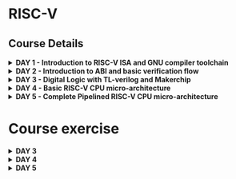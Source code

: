 

# RISC-V

## Course Details
<details>

<summary><b> DAY 1 - Introduction to RISC-V ISA and GNU compiler toolchain </b></summary>

+ Introduction to RISC-V basic keywords
  - Introduction
  - From apps to hardware
  - Description of content
+ Labwork for RISC-V software toolchain
  - C program to compute sum from 1 to n
  - RISC-V GCC compiles and disassembles
  - Spike simulation and debug
+ Integer number representation
  - 64-bit number system for unsigned numbers
  - 64-bit number system for signed numbers
  - Labwork for signed and unsigned numbers
  
</details>

<details>

<summary><b> DAY 2 - Introduction to ABI and basic verification flow </b></summary>

+ Application binary interface
  - Introduction to application binary interface
  - Memory allocation for double words
  - Load, add, and store instructions with examples
  - Concluding 32 registers and their respective ABI names
+ Labwork using ABI function calls
  - New algorithm for sum 1 to n using ASM
  - Review ASM function call
  - Simulate new C program with function cell
+ Basic verification flow using iverilog
  - Lab to run C program on RISC-V CPU

</details>

<details>

<summary><b> DAY 3 - Digital Logic with TL-verilog and Makerchip </b></summary>

+ Combinational logic in TL-Verilog using Makerchip
  - Welcome
  - Introduction To Logic Gates
  - Basic Mux Implementation And Introduction To Makerchip
  - Labs For Combinational Logic
+ Sequential logic
  - Introduction To Sequential Logic And Counter Lab
  - Sequential Calculator Lab
+ Pipelined logic
  - Pipelined Logic And Re-Timing
  - Pipeline Logic Advantages And Demo In Platform
  - Lab On Error Conditions Within Computation Pipeline
  - Lab On 2-Cycle Calculator
+ Validity
  - Introduction To Validity And Its Advantages
  - Lab On Validity And Valid When Condition
  - Lab To Compute Total Distance
  - Lab on 2-cycle Calculator with Validity
  - Calulator Single Value Memory Lab
+ Wrap-up
  - Introduction To Hierarchy Concept

</details>

<details>

<summary><b> DAY 4 - Basic RISC-V CPU micro-architecture </b></summary>

+ Introduction to Simple RISC-V Micro-architecture
  - Micro-architecture of Single Cycle RISC-V CPU
  - Starting Point Code for RISC-V Labs Part-1
  - Starting Point Code for RISC-V Labs Part-2
+ Fetch and decode
  - Implementation Plan and Lab for PC
  - Lab For Instruction Fetch Logic
  - Lab For RV Instruction Types IRSBJU Decode Logic
  - Lab For Instruction Immediate Decode Logic For RV-ISBUJ
  - Lab To Decode other Fields of Instructions For RV-ISBUJ
  - Lab To Decode Instruction Field Based on Instr Type RV-ISBUJ
  - Lab To Decode Individual Instruction
+ RISC-V control logic
  - Lab For Register File Read Part-1
  - Lab For Register File Read Part-2
  - Lab For ALU Operations For add/addi
  - Lab For Register File Write
  - Concept of Array And Register File Details
  - Lab For Implementing Branch Instructions
  - Lab For Completing Branch Instruction Implementation
  - Lab To Create Simple Testbench

</details>


<details>

<summary><b> DAY 5 - Complete Pipelined RISC-V CPU micro-architecture </b></summary>

+ Pipelining the CPU
  - Introduction To Control Flow Hazard And Read After Write Hazard
  - Lab To Create 3-Cycle Valid Signal
  - Lab To Code 3-Cycle RISC-V To Take Care Of Invalid Cycles
  - Lab To Modify 3-Cycle RISC-V To Distribute Logic
+ Solutions to Pipeline Hazards
  - Lab For Register File Bypass To Address Rd-After-Wr Hazard
  - Lab For Branches To Correct The Branch Target Path
  - Lab To Complete Instruction Decode Except Fence, Ecall, Ebreak
  - Lab To Code Complete ALU
+ Load/Store Instructions and Completing RISC-V CPU
  - Introduction To Load Store Instructions And Lab To Redirect Loads
  - Lab To Load Data From Memory To Register File
  - Lab To Instantiate Data Memory To The CPU
  - Lab To Add Stores And Loads To The Test Program
  - Lab To Add Control Logic For Jump Instructions
  - Wrap Up

</details>




# Course exercise


<details>
<summary><b> DAY 3 </b></summary>

## Digital Logic with TL-verilog and Makerchip
Digital Logic:
Digital logic refers to the design and implementation of digital circuits using logical gates, flip-flops, and other digital components to process and manipulate binary data. It is fundamental in creating digital systems, such as microprocessors, memory units, and various integrated circuits.

TL-Verilog:
Transaction-Level Verilog (TL-Verilog) is an extension of the Verilog hardware description language (HDL). TL-Verilog simplifies digital design by allowing designers to express high-level transaction-based functionality, making it easier to design and verify complex digital systems. It introduces concepts like pipelines and transactions, which help bridge the gap between high-level system descriptions and low-level RTL (Register Transfer Level) descriptions.

Makerchip:
Makerchip is an online integrated development environment (IDE) for digital design, simulation, and verification. It supports TL-Verilog, Verilog, and other hardware description languages. Makerchip provides a platform for designing digital circuits, simulating their behavior, and observing waveforms, making it an excellent tool for learning and experimenting with digital logic and TL-Verilog.

 work with TL-Verilog and Makerchip for digital logic design:

Design: Use TL-Verilog to describe your digital logic design at a higher level of abstraction. TL-Verilog's transaction-based approach allows you to focus on the functionality and behavior of your design without getting bogged down in low-level details.

Simulation: Use Makerchip's simulation capabilities to test and verify your TL-Verilog design. You can simulate how your digital circuit behaves under different conditions and inputs.

Debugging: Makerchip provides tools for debugging your designs. You can examine waveforms, signals, and transactions to identify and fix issues in your digital logic.

Collaboration: Makerchip often allows for collaborative design and sharing of projects. You can work on projects with others, making it a valuable tool for educational and team-based projects.

Learning: Makerchip and TL-Verilog are also excellent tools for learning digital design concepts. They simplify the design process and help students and beginners grasp digital logic principles more easily.
![Screenshot from 2023-10-09 20-09-49](https://github.com/Abhi9108865162/RISC-V/assets/141741065/c3ea1eb5-fd41-4d49-931e-864761d20eb8)
## Logic gates
Logic gates are fundamental components in digital electronics, serving as the building blocks for countless digital circuits. They perform logical operations on binary inputs (0 and 1) to produce binary outputs, making them essential in various applications. The AND gate, for instance, generates a 1 output only when all inputs are 1. Conversely, the OR gate outputs a 1 when at least one input is 1, while the NOT gate inverts its input. The XOR gate produces a 1 output if the number of 1 inputs is odd. NAND and NOR gates are complements of AND and OR gates, respectively. These gates, when combined and interconnected, form the basis of all digital systems. They are pivotal in constructing arithmetic units, memory cells, multiplexers, and other crucial components within computers and electronic devices, enabling the processing and manipulation of binary data with precision and efficiency.
![Screenshot from 2023-10-09 20-09-54](https://github.com/Abhi9108865162/RISC-V/assets/141741065/59765209-d230-4285-97e8-08e314a7bd0e)
## Combinational Circuit

Combinational logic is a type of digital logic that produces an output solely based on the current input values, with no regard for previous inputs or the circuit's state. In simpler terms, it's like a straightforward mathematical function: you give it some inputs, and it immediately gives you the result without remembering anything or waiting for a clock signal. This kind of logic is used in various digital applications, such as calculators, where the output depends only on the numbers and operations you enter, with no memory of previous calculations.

![Screenshot from 2023-10-09 20-16-09](https://github.com/Abhi9108865162/RISC-V/assets/141741065/9491afb0-9d57-42ae-a56a-950498e23ae3)
+ Adder
A full adder is a fundamental digital logic circuit used to perform binary addition with greater complexity than a half adder. It takes in three binary inputs: A, B, and a carry-in (Cin), and produces two outputs: a sum bit (S) and a carry-out (Cout). This additional carry-in input allows the full adder to handle the carry bit generated from previous stages of a multi-bit binary addition, making it suitable for more extensive arithmetic operations.
  
![Screenshot from 2023-10-09 20-26-00](https://github.com/Abhi9108865162/RISC-V/assets/141741065/8bc4af32-c787-4c3b-bfa5-8b355bb8ef1b)
## Boolean Operators
Boolean operators, also known as logical operators, are fundamental components of Boolean algebra and computer programming, playing a vital role in decision-making and logic. These operators include AND, OR, NOT, XOR, and others. The AND operator returns true (or 1) only if all of its operands are true. Conversely, the OR operator yields true if at least one operand is true. The NOT operator negates the truth value of its operand, transforming true into false and vice versa. XOR, or exclusive OR, delivers true when the number of true operands is odd. These operators serve as the cornerstone for constructing complex logical expressions, controlling program flow, and evaluating conditions in programming languages and digital circuits. They enable developers and engineers to create intricate decision trees, conditionally execute code, and implement sophisticated algorithms, underpinning the logic and functionality of software and hardware systems. Mastery of Boolean operators is essential for effective problem-solving and programming in various domains, from software development to digital circuit design.

![Screenshot from 2023-10-09 20-41-13](https://github.com/Abhi9108865162/RISC-V/assets/141741065/9c8449ac-b6b4-4ec6-8b5d-510009d7efad)

## MUX
A multiplexer, often abbreviated as "mux," is a simple digital circuit that allows you to select one of several input signals and route it to a single output. It is a fundamental building block in digital electronics and is used in various applications, including data routing, signal selection, and more.

A basic multiplexer has two main inputs:

 - Data Inputs (D0, D1, D2, ...): These are the input signals that you want to choose from.
 - Control Inputs (S0, S1, S2, ...): These inputs determine which data input is selected and sent to the output.

The number of data inputs and control inputs depends on the size of the multiplexer. For example, a 2-to-1 multiplexer has two data inputs and one control input, while a 4-to-1 multiplexer has four data inputs and two control inputs, and so on.

The output of the multiplexer is one of the data inputs, and it is determined by the binary value of the control inputs. The control inputs select which data input is passed to the output. The multiplexer works by using the control inputs to create a binary code that represents the selected input.

![Screenshot from 2023-10-09 22-19-50](https://github.com/Abhi9108865162/RISC-V/assets/141741065/8bc07044-039b-4f82-be58-24df47c2b1c4)
![Screenshot from 2023-10-11 22-23-24](https://github.com/Abhi9108865162/RISC-V/assets/141741065/7af25897-408e-4d23-94a7-cfc4dfb3fd84)

# LAB USING MAKERCHIP

![Screenshot from 2023-10-11 19-13-58](https://github.com/Abhi9108865162/RISC-V/assets/141741065/b49a2265-7631-46a7-b492-329717d1683c)
- Inverter
![Screenshot from 2023-10-11 20-00-21](https://github.com/Abhi9108865162/RISC-V/assets/141741065/055a8fc5-08d4-4edf-a4bf-0a03567117de)

```
"$out = ! $in1;"
```
![Screenshot from 2023-10-11 20-57-45](https://github.com/Abhi9108865162/RISC-V/assets/141741065/4c674317-2e19-4d0e-bb9e-185b05d4cab1)
- 2-input gate (Boolean operators)
![Screenshot from 2023-10-11 21-06-29](https://github.com/Abhi9108865162/RISC-V/assets/141741065/d39510b5-b578-48ad-8c4c-83b2f98b2c7d)

- Arithmetic
![Screenshot from 2023-10-11 21-58-49](https://github.com/Abhi9108865162/RISC-V/assets/141741065/73976680-9997-4f86-9882-9dad3fe29e5d)

- MUX
  ![Screenshot from 2023-10-11 21-59-55](https://github.com/Abhi9108865162/RISC-V/assets/141741065/aa4793c4-50c8-4385-b1b5-b6e1f0105df0)
![Screenshot from 2023-10-11 22-05-25](https://github.com/Abhi9108865162/RISC-V/assets/141741065/801c61e0-086f-41fa-a870-a920d2bea12f)
![Screenshot from 2023-10-11 22-07-19](https://github.com/Abhi9108865162/RISC-V/assets/141741065/ba661df7-33e6-4d1d-9586-85a3eacb80c8)
 - Combinational Calculator

Creating a combinational calculator in Verilog involves designing a digital circuit that performs arithmetic operations based on user input. In the provided Verilog code for a 4-bit calculator, a module named "calculator" takes two 4-bit binary inputs, A and B, along with a 2-bit operation selector (op), and produces a 4-bit output called "result." The combinational logic, defined in an "always @(*)" block, uses a case statement to determine the operation based on the op input. The code supports addition, subtraction, and multiplication operations, represented by 2-bit binary values 00, 01, and 10, respectively. If an invalid operation is selected, the result defaults to zero. To use this Verilog code, you would need a Verilog simulator or synthesis tool and a testbench for input and output validation. For a complete calculator, more operations, error handling, and user interface components would be necessary.

![Screenshot from 2023-10-11 22-17-40](https://github.com/Abhi9108865162/RISC-V/assets/141741065/1ab89a48-4459-4d8b-ad57-6862731ebe82)

![Screenshot from 2023-10-14 12-33-04](https://github.com/Abhi9108865162/RISC-V/assets/141741065/4793f5eb-dddd-4e8d-800b-fea18a5a64b4)


# Sequential Logic 

Sequential logic, in digital electronics, is a type of logic circuit or system in which the output not only depends on the current input values but also on the past history or state of the system. It introduces the concept of memory or feedback, which allows it to store and remember information over time. Sequential logic circuits are used to implement functions where the order of events and past inputs matter.

![Screenshot from 2023-10-12 21-26-23](https://github.com/Abhi9108865162/RISC-V/assets/141741065/a7f354d7-9db6-48c8-8137-b6dbd46b09e0)

## Sequential Logic - Fibonacci Series

A sequential logic circuit for generating a Fibonacci series is a hardware implementation that produces the Fibonacci sequence, a series of numbers where each number is the sum of the two preceding ones, typically beginning with 0 and 1. This circuit usually employs two D flip-flops, denoted as D1 and D2, connected in a cascading fashion. Both flip-flops are synchronized with a clock signal. The circuit initializes D1 with 0 and D2 with 1. The output of D1 is connected to the output of the circuit.

In operation, with each clock cycle, D1 takes on the value previously stored in D2, which represents the last Fibonacci number. Simultaneously, D2 computes the sum of D1 and its previous value, yielding the new Fibonacci number. The circuit's output provides the current number in the Fibonacci sequence. This process continues for subsequent clock cycles, extending the Fibonacci series. For instance, after several clock cycles, the circuit will produce values in the Fibonacci sequence such as 0, 1, 1, 2, 3, 5, 8, 13, 21, and so on.

![Screenshot from 2023-10-12 21-30-32](https://github.com/Abhi9108865162/RISC-V/assets/141741065/392a2277-95cd-44a2-a817-18be5aac91fe)

![Screenshot from 2023-10-12 21-32-11](https://github.com/Abhi9108865162/RISC-V/assets/141741065/1f6c9efd-f320-41be-aaf2-6467a84386a8)

## Sequential Logic - Counter

A sequential logic counter is a digital circuit that generates a sequence of binary numbers in a systematic and sequential manner. It is widely used in digital electronics and microprocessor systems for tasks such as counting events, addressing memory locations, or performing repetitive operations. The fundamental operation of a counter is to increment its current value by one on each clock cycle.

![Screenshot from 2023-10-12 21-39-07](https://github.com/Abhi9108865162/RISC-V/assets/141741065/c6d35ae7-a9da-4e5e-af06-6a6d1c97fb20)


##  Sequential Logic - Calculator
![Screenshot from 2023-10-14 12-27-37](https://github.com/Abhi9108865162/RISC-V/assets/141741065/dc0cd5ec-71e2-40e1-855b-d99b8e97580a)


 # LAB USING MAKERCHIP
 * Fibonnnaci Series 
![Screenshot from 2023-10-12 21-45-27](https://github.com/Abhi9108865162/RISC-V/assets/141741065/9b66f8ef-9f62-4e0b-8322-6f4140aa5a6d)

* Conuter
  
  ![Screenshot from 2023-10-14 09-43-20](https://github.com/Abhi9108865162/RISC-V/assets/141741065/b58fe347-4dff-4fad-8b12-ce965f5f18b0)



## Values in Verilog

In Verilog, 16'hF0 represents a 16-bit binary value, where F0 is a hexadecimal (base-16) value. Each character in the hexadecimal value represents 4 bits, so F0 corresponds to the binary value 11110000 in binary, which is 240 in decimal.

![Screenshot from 2023-10-12 21-49-21](https://github.com/Abhi9108865162/RISC-V/assets/141741065/aea0e957-36cd-46ff-aa36-9613a7bf79f0)
```
16'hF0: 1111000011110000
```


## Pipelined logic 

![Screenshot from 2023-10-12 21-55-40](https://github.com/Abhi9108865162/RISC-V/assets/141741065/d1897ffa-2d98-4505-a796-5da3e3dfb21b)

![Screenshot from 2023-10-12 21-55-51](https://github.com/Abhi9108865162/RISC-V/assets/141741065/6f6d986b-502d-431d-96ee-f3f8c8d38867)

![Screenshot from 2023-10-12 21-57-26](https://github.com/Abhi9108865162/RISC-V/assets/141741065/d5fa9018-a76e-48b3-83b4-f59c76ef6c8d)

![Screenshot from 2023-10-12 21-57-59](https://github.com/Abhi9108865162/RISC-V/assets/141741065/88da3f16-6590-4e6e-9b07-fa26b76d9b72)
![Screenshot from 2023-10-12 21-59-54](https://github.com/Abhi9108865162/RISC-V/assets/141741065/338bb0f2-2416-47d7-ba80-426c3dbdd2a7)
![Screenshot from 2023-10-12 22-00-43](https://github.com/Abhi9108865162/RISC-V/assets/141741065/4fca27b8-adae-4b4c-84d7-b0d8b4eb4027)

* Identifiers and Types
![Screenshot from 2023-10-14 10-47-21](https://github.com/Abhi9108865162/RISC-V/assets/141741065/345d4f81-6190-492d-a8f2-856590b944a8)


#  LAB USING MAKERCHIP
* Pythagorean Theorem Pipeline in MAKERCHIP
![Screenshot from 2023-10-14 10-34-57](https://github.com/Abhi9108865162/RISC-V/assets/141741065/651e683a-f3ea-432c-baeb-d8124c038533)
* Pipeline
  ![Screenshot from 2023-10-14 12-59-59](https://github.com/Abhi9108865162/RISC-V/assets/141741065/9a1f7345-8c5c-49bd-b191-1b26ad93cb11)
* 2-Cycle Calculator
  ![Screenshot from 2023-10-14 13-22-29](https://github.com/Abhi9108865162/RISC-V/assets/141741065/04b13a27-5bf4-4668-be48-9c6e8a5257d1)


## Validity
- validity
  In Verilog, the term "validity" typically refers to signals or flags that indicate whether the data on a particular signal or bus is valid and can be used or processed. These signals are often used in digital design and hardware description languages like Verilog to control the flow of data and ensure that operations occur only when the data is valid. Validity signals are essential for synchronization and ensuring that data is processed correctly in digital systems
![Screenshot from 2023-10-15 12-16-46](https://github.com/Abhi9108865162/RISC-V/assets/141741065/6151641b-a2df-4833-a678-b76a11d92f86)

  
- Clock Gating
Clock gating is a power-saving technique used in digital design, particularly in integrated circuits and Field-Programmable Gate Arrays (FPGAs). It involves selectively enabling or disabling the clock signal to specific portions of a circuit to reduce power consumption when those portions are not actively in use. Clock gating is a vital method to optimize power efficiency in modern electronic devices, as it allows designers to reduce dynamic power consumption.


1. Clock Signal: In most digital circuits, a clock signal is used to synchronize the operation of various components. The clock signal typically has a fixed frequency and duty cycle, which means it toggles at a regular rate regardless of whether the connected logic needs to perform any work.

2. Clock Gating Cell: A clock gating cell is a logic gate or circuit that can be used to gate (enable or disable) the clock signal. When the clock gating cell is enabled, it allows the clock signal to pass through to the associated logic or registers, allowing them to operate. When disabled, the clock signal is blocked.

3. Control Signal: A control signal is used to enable or disable the clock gating cell. This control signal is often generated based on the activity or conditions of the circuit. If the associated logic or registers need to perform work, the control signal enables the clock gating cell, allowing the clock signal to pass through. If there is no work to be done, the control signal disables the clock gating cell, effectively turning off the clock to that portion of the circuit.
![Screenshot from 2023-10-15 12-21-27](https://github.com/Abhi9108865162/RISC-V/assets/141741065/f71ccf5b-ac03-4d9f-9eab-2c648217f864)


#  LAB ON Validity USING MAKERCHIP 
-  2-cycle Calculator with Validity
![Screenshot from 2023-10-15 13-27-17](https://github.com/Abhi9108865162/RISC-V/assets/141741065/172d06ac-dd20-475b-a7ad-91ff9ae84f8d)

-  Calulator Single Value Memory Lab
![Screenshot from 2023-10-15 13-35-37](https://github.com/Abhi9108865162/RISC-V/assets/141741065/16d964b4-5c89-4941-97f5-0c1785756631)

-  To Compute Total Distance
![Screenshot from 2023-10-15 13-47-47](https://github.com/Abhi9108865162/RISC-V/assets/141741065/866b03e6-ebb7-4f54-8144-34da7b4ac482)


## Introduction To Hierarchy Concept 
![Screenshot from 2023-10-15 13-55-36](https://github.com/Abhi9108865162/RISC-V/assets/141741065/93cfe02d-884a-46c2-9bc1-efd5bedfc478)
![Screenshot from 2023-10-15 13-56-12](https://github.com/Abhi9108865162/RISC-V/assets/141741065/dc5fd1f0-9b86-4708-b033-8781d9c33478)






</details>



<details>

<summary><b> DAY 4 </b></summary>

#  Micro-architecture of Single Cycle RISC-V CPU

Microarchitecture and Instruction Set Architecture (ISA) are two fundamental aspects of computer architecture, but they serve different purposes and focus on different levels of abstraction in a computer system.  the key differences between microarchitecture and instruction set architecture:

-    Level of Abstraction:

       - Microarchitecture (µarch): Microarchitecture refers to the internal organization and design of a specific processor or CPU. It deals with the hardware implementation details, including how the CPU executes instructions, pipelining, memory hierarchy, and data paths. Microarchitecture is concerned with the low-level implementation of the CPU and its components.

       - Instruction Set Architecture (ISA): ISA, on the other hand, defines the set of instructions that a processor or CPU can execute, along with the registers and addressing modes available to software developers. It specifies the interface between software (compilers, assemblers, and programs) and the hardware (the microarchitecture). ISA is an abstract, user-visible model of the processor.

-    Purpose:

      -  Microarchitecture: Microarchitecture deals with the implementation details and optimization techniques used to execute instructions efficiently. It is primarily of interest to CPU designers and engineers who work on improving the performance and energy efficiency of the CPU.

      -  Instruction Set Architecture: ISA defines the interface that software developers interact with when writing programs. It ensures that software is compatible with a specific architecture, allowing programs to be written once and run on different CPUs with the same ISA. ISA is primarily of interest to software developers.

 -   Stability:

       - Microarchitecture: Microarchitecture can vary significantly between different processor generations, even within the same ISA family. Designers frequently make changes to the microarchitecture to improve performance or add new features. Microarchitectural details can change without affecting the compatibility of software.

        - Instruction Set Architecture: ISA is generally more stable and is designed to remain consistent within a processor family or architecture for an extended period. Software compatibility relies on the stability of the ISA. Changes to the ISA are relatively infrequent and require careful consideration and backward compatibility.

 -   Examples:

       - Microarchitecture: Examples include Intel's Skylake microarchitecture or ARM's Cortex-A series microarchitecture. These represent the internal design and organization of specific CPU models.

       - Instruction Set Architecture: Examples include the x86-64 ISA (used by many Intel and AMD processors) or the RISC-V ISA (an open standard). These define the set of instructions that software developers can use when writing programs.

 microarchitecture deals with the low-level details and the internal design of a specific processor, while instruction set architecture defines the interface and instructions available to software developers. ISA remains relatively stable, ensuring software compatibility, while microarchitecture can change frequently to optimize performance and energy efficiency.

![Screenshot from 2023-10-15 14-04-50](https://github.com/Abhi9108865162/RISC-V/assets/141741065/12f3858b-7902-44e7-bf34-5bfd3a6d32ea)


A single-cycle RISC-V CPU is a simplified design where each instruction is executed in a single clock cycle. This simple microarchitecture is useful for educational purposes and understanding the fundamental principles of CPU operation.

-  Instruction Memory (IMEM):
        Stores the program instructions.
        Fetches the instruction to be executed in the current clock cycle.

-  Program Counter (PC):
        Keeps track of the address of the next instruction to be executed.
        Incremented by 4 (the size of a RISC-V instruction) every clock cycle.

-  Instruction Decoder:
        Decodes the fetched instruction to determine the operation to be performed.
        Determines the source and destination registers.

- Register File:
        Contains a set of registers (e.g., 32 general-purpose registers in RISC-V).
        Read data from the source registers specified by the instruction.

-   ALU (Arithmetic Logic Unit):
        Performs arithmetic and logic operations on data.
        Receives data from the register file and performs the operation specified by the instruction.
-   Data Memory (DMEM):
        Stores data used by load and store instructions.
        The result of loads is read from this memory, and data to be stored is written to it.

-   Control Unit:
        Generates control signals for various components based on the instruction being executed.
        Controls the multiplexers, ALU, register writes, etc.


![Screenshot from 2023-10-15 18-31-13](https://github.com/Abhi9108865162/RISC-V/assets/141741065/fa6496e8-9366-4f27-a4ab-97a7e1e71846)

Link for the starter code [starter code](https://myth.makerchip.com/sandbox?code_url=https:%2F%2Fraw.githubusercontent.com%2Fstevehoover%2FRISC-V_MYTH_Workshop%2Fmaster%2Frisc-v_shell.tlv#) 

Codes for each step reported below can be found here [Day_4 Codes](https://github.com/Abhi9108865162/RISC-V/tree/main/Day_4)



# Lab
-
![Screenshot from 2023-10-15 18-18-27](https://github.com/Abhi9108865162/RISC-V/assets/141741065/22610ab0-d0ef-4bee-9959-c35ed1a03310)
![Screenshot from 2023-10-15 18-26-54](https://github.com/Abhi9108865162/RISC-V/assets/141741065/16c73251-2f4d-4ae6-95d7-46d0a351bf0e)

-
![Screenshot from 2023-10-15 18-27-08](https://github.com/Abhi9108865162/RISC-V/assets/141741065/8f4bafa8-795d-400e-87e6-40df8aacae14)
![Screenshot from 2023-10-15 18-29-27](https://github.com/Abhi9108865162/RISC-V/assets/141741065/8d829462-a66c-427e-bc18-706ce1b76342)

![Screenshot from 2023-10-15 18-37-51](https://github.com/Abhi9108865162/RISC-V/assets/141741065/5986c382-e68c-492e-aca8-e85670491229)


![Screenshot from 2023-10-15 18-59-13](https://github.com/Abhi9108865162/RISC-V/assets/141741065/acfd6a7f-3a5f-4585-be83-66788d4d7f57)

![Screenshot from 2023-10-15 19-05-34](https://github.com/Abhi9108865162/RISC-V/assets/141741065/9b52590f-c068-4cdc-8402-f6697ed3f208)


![Screenshot from 2023-10-15 19-08-35](https://github.com/Abhi9108865162/RISC-V/assets/141741065/2d2b27d1-c38c-48b9-a9d0-f8685322850f)

![Screenshot from 2023-10-15 19-08-41](https://github.com/Abhi9108865162/RISC-V/assets/141741065/efef730d-f931-4b53-996b-4e16296f8e6e)


![Screenshot from 2023-10-15 19-12-58](https://github.com/Abhi9108865162/RISC-V/assets/141741065/1b27a577-aa19-4613-b464-36fb0b06609e)

![Screenshot from 2023-10-15 19-16-53](https://github.com/Abhi9108865162/RISC-V/assets/141741065/babb5129-7726-496a-811e-a09378057dd6)

![Screenshot from 2023-10-15 19-19-40](https://github.com/Abhi9108865162/RISC-V/assets/141741065/a361a47e-46a6-49fd-92b9-a44f79b5e84f)

![Screenshot from 2023-10-15 19-21-01](https://github.com/Abhi9108865162/RISC-V/assets/141741065/fca41f9c-1778-455e-a174-f65425448a8c)


# 1. Program Counter

![Screenshot from 2023-10-15 21-51-30](https://github.com/Abhi9108865162/RISC-V/assets/141741065/77f0b823-e914-4d32-8603-12b77395e829)


# 2. Instruction Fetch

![Screenshot from 2023-10-15 21-54-38](https://github.com/Abhi9108865162/RISC-V/assets/141741065/e4dcc1dd-5bff-4497-ade3-5b5b8b306b3c)



# 3.Instruction Decode

![Screenshot from 2023-10-15 21-58-25](https://github.com/Abhi9108865162/RISC-V/assets/141741065/086f6cd6-35e9-4adc-b392-e5a226f890cd)


# 4. Instruction Decode with validity

![Screenshot from 2023-10-15 22-00-10](https://github.com/Abhi9108865162/RISC-V/assets/141741065/fa1bba81-0f70-4d2c-b6da-fe0de30856e3)


# 5. Individual Instruction decode

![Screenshot from 2023-10-15 22-01-34](https://github.com/Abhi9108865162/RISC-V/assets/141741065/ed49c16f-8af3-40e2-8ee9-08750a97369a)


# 6. Register file read

![Screenshot from 2023-10-15 22-03-28](https://github.com/Abhi9108865162/RISC-V/assets/141741065/81f24e20-77a5-45ce-b387-0c6ebb9ba375)


# 7. ALU

![Screenshot from 2023-10-15 22-06-15](https://github.com/Abhi9108865162/RISC-V/assets/141741065/d2449824-bf2a-4d44-b978-ef14faeef435)


# 8. Register File Write

![Screenshot from 2023-10-15 22-07-40](https://github.com/Abhi9108865162/RISC-V/assets/141741065/93868aa5-c141-4dd2-9d56-3d809ab8a5b3)



# 9. Branch Instructions

![Screenshot from 2023-10-15 22-09-26](https://github.com/Abhi9108865162/RISC-V/assets/141741065/9a7a2bcf-b0e0-45dc-ae35-48ca3f89ae3c)



## 10. Testbench to check functionality


![Screenshot from 2023-10-15 22-11-23](https://github.com/Abhi9108865162/RISC-V/assets/141741065/027c2ff4-5486-4eba-8b2e-efa69317620e)











































  
</details>



<details>

<summary><b> DAY 5 </b></summary>




  
</details>
